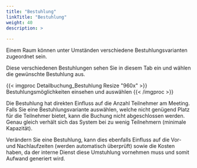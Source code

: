 ```yaml
---
title: "Bestuhlung"
linkTitle: "Bestuhlung"
weight: 40
description: >
    
---
```

Einem Raum können unter Umständen verschiedene Bestuhlungsvarianten zugeordnet sein.

Diese verschiedenen Bestuhlungen sehen Sie in diesem Tab ein und wählen die gewünschte Bestuhlung aus.

{{< imgproc Detailbuchung_Bestuhlung Resize "960x" >}}
Bestuhlungsmöglichkeiten einsehen und auswählen
{{< /imgproc >}}

Die Bestuhlung hat direkten Einfluss auf die Anzahl Teilnehmer am Meeting. Falls Sie eine Bestuhlungsvariante auswählen, welche nicht genügend Platz für die Teilnehmer bietet, kann die Buchung nicht abgeschlossen werden. Genau gleich verhält sich das System bei zu wenig Teilnehmern (minimale Kapazität).

Verändern Sie eine Bestuhlung, kann dies ebenfalls Einfluss auf die Vor- und Nachlaufzeiten (werden automatisch überprüft) sowie die Kosten haben, da der interne Dienst diese Umstuhlung vornehmen muss und somit Aufwand generiert wird.
